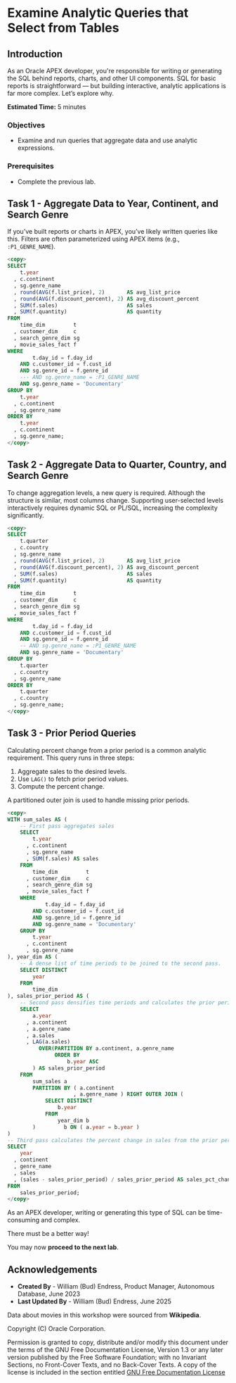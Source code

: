 # Examine Analytic Queries that Select from Tables

## Introduction

As an Oracle APEX developer, you're responsible for writing or generating the SQL behind reports, charts, and other UI components. SQL for basic reports is straightforward — but building interactive, analytic applications is far more complex. Let’s explore why.

**Estimated Time:** 5 minutes

### Objectives

- Examine and run queries that aggregate data and use analytic expressions.

### Prerequisites

- Complete the previous lab.

## Task 1 - Aggregate Data to Year, Continent, and Search Genre

If you’ve built reports or charts in APEX, you’ve likely written queries like this. Filters are often parameterized using APEX items (e.g., `:P1_GENRE_NAME`).

~~~SQL
<copy>
SELECT
    t.year
  , c.continent
  , sg.genre_name
  , round(AVG(f.list_price), 2)       AS avg_list_price
  , round(AVG(f.discount_percent), 2) AS avg_discount_percent
  , SUM(f.sales)                      AS sales
  , SUM(f.quantity)                   AS quantity
FROM
    time_dim         t
  , customer_dim     c
  , search_genre_dim sg
  , movie_sales_fact f
WHERE
        t.day_id = f.day_id
    AND c.customer_id = f.cust_id
    AND sg.genre_id = f.genre_id
    --- AND sg.genre_name = :P1_GENRE_NAME
    AND sg.genre_name = 'Documentary'
GROUP BY
    t.year
  , c.continent
  , sg.genre_name
ORDER BY
    t.year
  , c.continent
  , sg.genre_name;
</copy>
~~~

## Task 2 - Aggregate Data to Quarter, Country, and Search Genre

To change aggregation levels, a new query is required. Although the structure is similar, most columns change. Supporting user-selected levels interactively requires dynamic SQL or PL/SQL, increasing the complexity significantly.

~~~SQL
<copy>
SELECT
    t.quarter
  , c.country
  , sg.genre_name
  , round(AVG(f.list_price), 2)       AS avg_list_price
  , round(AVG(f.discount_percent), 2) AS avg_discount_percent
  , SUM(f.sales)                      AS sales
  , SUM(f.quantity)                   AS quantity
FROM
    time_dim         t
  , customer_dim     c
  , search_genre_dim sg
  , movie_sales_fact f
WHERE
        t.day_id = f.day_id
    AND c.customer_id = f.cust_id
    AND sg.genre_id = f.genre_id
    -- AND sg.genre_name = :P1_GENRE_NAME
    AND sg.genre_name = 'Documentary'
GROUP BY
    t.quarter
  , c.country
  , sg.genre_name
ORDER BY
    t.quarter
  , c.country
  , sg.genre_name;
</copy>
~~~

## Task 3 - Prior Period Queries

Calculating percent change from a prior period is a common analytic requirement. This query runs in three steps:

1. Aggregate sales to the desired levels.  
2. Use `LAG()` to fetch prior period values.  
3. Compute the percent change.

A partitioned outer join is used to handle missing prior periods.

~~~SQL
<copy>
WITH sum_sales AS (
    -- First pass aggregates sales
    SELECT
        t.year
      , c.continent
      , sg.genre_name
      , SUM(f.sales) AS sales
    FROM
        time_dim         t
      , customer_dim     c
      , search_genre_dim sg
      , movie_sales_fact f
    WHERE
            t.day_id = f.day_id
        AND c.customer_id = f.cust_id
        AND sg.genre_id = f.genre_id
        AND sg.genre_name = 'Documentary'
    GROUP BY
        t.year
      , c.continent
      , sg.genre_name
), year_dim AS (
    -- A dense list of time periods to be joined to the second pass.
    SELECT DISTINCT
        year
    FROM
        time_dim
), sales_prior_period AS (
    -- Second pass densifies time periods and calculates the prior period of sales.
    SELECT
        a.year
      , a.continent
      , a.genre_name
      , a.sales
      , LAG(a.sales)
          OVER(PARTITION BY a.continent, a.genre_name
               ORDER BY
                   b.year ASC
        ) AS sales_prior_period
    FROM
        sum_sales a
        PARTITION BY ( a.continent
                     , a.genre_name ) RIGHT OUTER JOIN (
            SELECT DISTINCT
                b.year
            FROM
                year_dim b
        )         b ON ( a.year = b.year )
)
-- Third pass calculates the percent change in sales from the prior period.
SELECT
    year
  , continent
  , genre_name
  , sales
  , (sales - sales_prior_period) / sales_prior_period AS sales_pct_change_prior_period
FROM
    sales_prior_period;
</copy>
~~~

As an APEX developer, writing or generating this type of SQL can be time-consuming and complex.

There must be a better way!

You may now **proceed to the next lab**.

## Acknowledgements

- **Created By** - William (Bud) Endress, Product Manager, Autonomous Database, June 2023  
- **Last Updated By** - William (Bud) Endress, June 2025

Data about movies in this workshop were sourced from **Wikipedia**.

Copyright (C) Oracle Corporation.

Permission is granted to copy, distribute and/or modify this document under the terms of the GNU Free Documentation License, Version 1.3 or any later version published by the Free Software Foundation;  with no Invariant Sections, no Front-Cover Texts, and no Back-Cover Texts.  A copy of the license is included in the section entitled [GNU Free Documentation License](files/gnu-free-documentation-license.txt)
